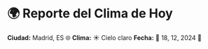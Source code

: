 # 🌍 Reporte del Clima de Hoy

**Ciudad:** Madrid, ES 🌐
**Clima:** ☀️ Cielo claro
**Fecha:** 📅 18, 12, 2024 🚀

